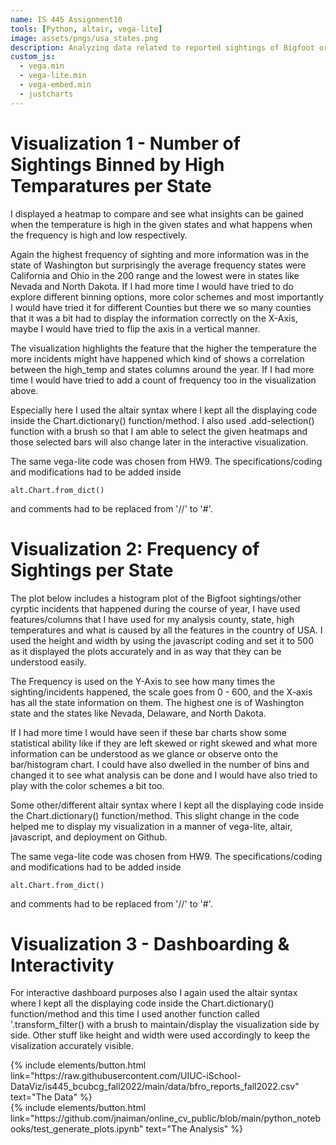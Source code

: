 ```yaml
---
name: IS 445 Assignment10
tools: [Python, altair, vega-lite]
image: assets/pngs/usa_states.png
description: Analyzing data related to reported sightings of Bigfoot or other similar cryptids in various locations across the United States of America.
custom_js:
  - vega.min
  - vega-lite.min
  - vega-embed.min
  - justcharts
---
```



# Visualization 1 - Number of Sightings Binned by High Temparatures per State

I displayed a heatmap to compare and see what insights can be gained when the temperature is high in the given states and what happens when the frequency is high and low respectively. 

Again the highest frequency of sighting and more information was in the state of Washington but surprisingly the average frequency states were California and Ohio in the 200 range and the lowest were in states like Nevada and North Dakota. If I had more time I would have tried to do explore different binning options, more color schemes and most importantly I would have tried it for different Counties but there we so many counties that it was a bit had to display the information correctly on the X-Axis, maybe I would have tried to flip the axis in a vertical manner. 

The visualization highlights the feature that the higher the temperature the more incidents might have happened which kind of shows a correlation between the high_temp and states columns around the year. If I had more time I would have tried to add a count of frequency too in the visualization above.

Especially here I used the altair syntax where I kept all the displaying code inside the Chart.dictionary() function/method. I also used .add-selection() function with a brush so that I am able to select the given heatmaps and those selected bars will also change later in the interactive visualization.

The same vega-lite code was chosen from HW9. The specifications/coding and modifications had to be added inside
```
alt.Chart.from_dict()
```
and comments had to be replaced from '//' to '#'.

<vegachart schema-url="{{ site.baseurl }}/assets/json/state_heat_map.json" style="width: 100%"></vegachart>


# Visualization 2: Frequency of Sightings per State

The plot below includes a histogram plot of the Bigfoot sightings/other cyrptic incidents that happened during the course of year, I have used features/columns that I have used for my analysis county, state, high temperatures and what is caused by all the features in the country of USA. I used the height and width by using the javascript coding and set it to 500 as it displayed the plots accurately and in as way that they can be understood easily. 

The Frequency is used on the Y-Axis to see how many times the sighting/incidents happened, the scale goes from 0 - 600, and the X-axis has all the state information on them. The highest one is of Washington state and the states like Nevada, Delaware, and North Dakota. 

If I had more time I would have seen if these bar charts show some statistical ability like if they are left skewed or right skewed and what more information can be understood as we glance or observe onto the bar/histogram chart. I could have also dwelled in the number of bins and changed it to see what analysis can be done and I would have also tried to play with the color schemes a bit too.

Some other/different altair syntax where I kept all the displaying code inside the Chart.dictionary() function/method. This slight change in the code helped me to display my visualization in a manner of vega-lite, altair, javascript, and deployment on Github.

The same vega-lite code was chosen from HW9. The specifications/coding and modifications had to be added inside
```
alt.Chart.from_dict()
```
and comments had to be replaced from '//' to '#'.

<vegachart schema-url="{{ site.baseurl }}/assets/json/state_hist.json" style="width: 100%"></vegachart>

# Visualization 3 - Dashboarding & Interactivity

For interactive dashboard purposes also I again used the altair syntax where I kept all the displaying code inside the Chart.dictionary() function/method and this time I used another function called '.transform_filter() with a brush to maintain/display the visualization side by side. Other stuff like height and width were used accordingly to keep the visalization accurately visible.

<vegachart schema-url="{{ site.baseurl }}/assets/json/dashboarding.json" style="width: 100%"></vegachart>

<div class="left">
{% include elements/button.html link="https://raw.githubusercontent.com/UIUC-iSchool-DataViz/is445_bcubcg_fall2022/main/data/bfro_reports_fall2022.csv" text="The Data" %}
</div>

<div class="right">
{% include elements/button.html link="https://github.com/jnaiman/online_cv_public/blob/main/python_notebooks/test_generate_plots.ipynb" text="The Analysis" %}
</div>

